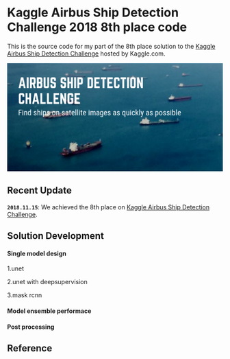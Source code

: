 # Kaggle Airbus Ship Detection Challenge 2018 8th place code
This is the source code for my part of the 8th place solution to the [Kaggle Airbus Ship Detection Challenge](https://www.kaggle.com/c/airbus-ship-detection/discussion) hosted by Kaggle.com. 

![image](png/airbus.png)

## Recent Update

**`2018.11.15`**: We achieved the 8th place on  [Kaggle Airbus Ship Detection Challenge](https://www.kaggle.com/c/airbus-ship-detection/discussion).

## Solution Development
#### Single model design
1.unet

2.unet with deepsupervision

3.mask rcnn

#### Model ensemble performace


#### Post processing

## Reference














